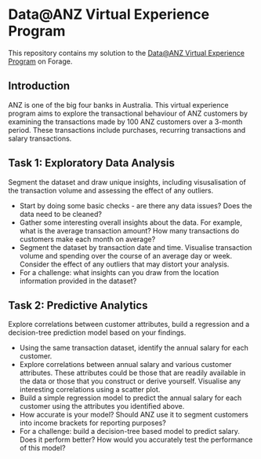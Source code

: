 # Data@ANZ Virtual Experience Program

This repository contains my solution to the [Data@ANZ Virtual Experience Program](https://www.theforage.com/virtual-internships/prototype/ZLJCsrpkHo9pZBJNY/Data%40ANZ%20Program?ref=DsEXFixxovqkRxR2u) on Forage.

## Introduction 
ANZ is one of the big four banks in Australia. This virtual experience program aims to explore the transactional behaviour of ANZ customers by examining the transactions made by
100 ANZ customers over a 3-month period. These transactions include purchases, recurring transactions and salary transactions. 

## Task 1: Exploratory Data Analysis
Segment the dataset and draw unique insights, including visusalisation of the transaction volume and assessing the effect of any outliers. 
- Start by doing some basic checks - are there any data issues? Does the data need to be cleaned?
- Gather some interesting overall insights about the data. For example, what is the average transaction amount? How many transactions do customers make each month on average?
- Segment the dataset by transaction date and time. Visualise transaction volume and spending over the course of an average day or week. Consider the effect of any outliers 
that may distort your analysis.
- For a challenge: what insights can you draw from the location information provided in the dataset?

## Task 2: Predictive Analytics
Explore correlations between customer attributes, build a regression and a decision-tree prediction model based on your findings. 
- Using the same transaction dataset, identify the annual salary for each customer.
- Explore correlations between annual salary and various customer attributes. These attributes could be those that are readily available in the data or those that you construct
or derive yourself. Visualise any interesting correlations using a scatter plot.
- Build a simple regression model to predict the annual salary for each customer using the attributes you identified above. 
- How accurate is your model? Should ANZ use it to segment customers into income brackets for reporting purposes?
- For a challenge: build a decision-tree based model to predict salary. Does it perform better? How would you accurately test the performance of this model? 


